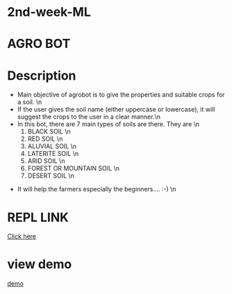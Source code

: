 # 2nd-week-ML

# AGRO BOT

# Description

- Main objective of agrobot is to give the properties and suitable crops for a soil. \n
- If the user gives the soil name (either uppercase or lowercase), it will suggest the crops to the user in a clear manner.\n
- In this bot, there are 7 main types of soils are there. They are \n
  1. BLACK SOIL  \n
  2. RED SOIL  \n
  3. ALUVIAL SOIL \n
  4. LATERITE SOIL \n
  5. ARID SOIL \n
  6. FOREST OR MOUNTAIN SOIL \n
  7. DESERT SOIL \n
* It will help the farmers especially the beginners.... :-) \n

</b>

# REPL LINK
<a href="https://agrobot.19pa1a05f2.repl.co/">Click here</a>

# view demo
<a href="#">demo</a>
